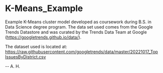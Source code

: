 # K-Means_Example
Example K-Means cluster model developed as coursework during B.S. in Data Science degree program.
The data set used comes from the Google Trends Datastore and was curated by the Trends Data Team at Google (https://googletrends.github.io/data/).

The dataset used is located at: https://raw.githubusercontent.com/googletrends/data/master/20221017_TopIssuesByDistrict.csv



-- A. H.

